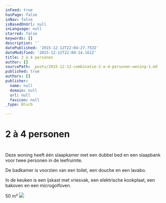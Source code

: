 ```yaml
---
inFeed: true
hasPage: false
inNav: false
isBasedOnUrl: null
inLanguage: null
starred: false
keywords: []
description: ''
datePublished: '2015-12-12T22:04:27.753Z'
dateModified: '2015-12-12T22:04:14.161Z'
title: 2 à 4 personen
author: []
sourcePath: _posts/2015-12-12-combinatie-2-a-4-personen-woning-1.md
published: true
authors: []
publisher:
  name: null
  domain: null
  url: null
  favicon: null
_type: Blurb

---
```

# 2 à 4 personen

# 

Deze woning heeft één slaapkamer met een dubbel bed en een slaapbank voor twee personen in de leefruimte. 

De badkamer is voorzien van een toilet, een douche en een lavabo. 

In de keuken is een ijskast met vriesvak, een elektrische kookplaat, een bakoven en een microgolfoven. 

50 m²
![](https://the-grid-user-content.s3-us-west-2.amazonaws.com/c2c583d2-1c27-4496-9e9d-2d4e41caaaec.jpg)